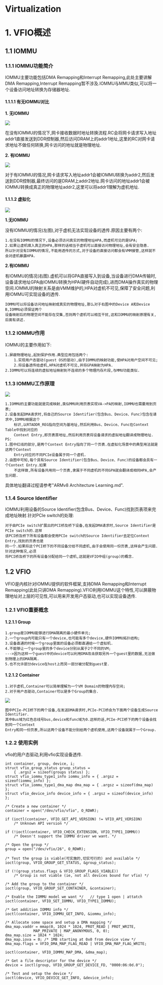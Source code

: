 # Virtualization

# 1. VFIO概述

## 1.1 IOMMU

### 1.1.1 IOMMU功能简介

IOMMU主要功能包括DMA Remapping和Interrupt Remapping,此处主要讲解DMA Remapping,Interrupt Remapping暂不涉及.IOMMU与MMU类似,可以将一个设备访问地址转换为存储器地址.

#### 1.1.1.1 有无IOMMU对比

**1. 无IOMMU**

![](images/non-iommu_dma_access.png)

在没有IOMMU的情况下,网卡接收数据时地址转换流程.RC会将网卡请求写入地址addr1直接发送到DDR控制器,然后访问DRAM上的addr1地址,这里的RC对网卡请求地址不做任何转换,网卡访问的地址就是物理地址.

**2. 有IOMMU**

![](images/with-iommu_dma_access.png)

对于有IOMMU的情况,网卡请求写入地址addr1会被IOMMU转换为addr2,然后发送到DDR控制器,最终访问的是DRAM上addr2地址.网卡访问的地址addr1会被IOMMU转换成真正的物理地址addr2,这里可以将addr1理解为虚机地址.

#### 1.1.1.2 虚拟化

![](images/io_virtualization_with-non_iommu_versus.png)

**1.无IOMMU**

没有IOMMU的情况(左图),对于虚机无法实现设备的透传.原因主要有两个:

	1.在没有IOMMU的情况下,设备必须访问真实的物理地址HPA,而虚机可见的是GPA;
	2.如果让虚机填入真正的HPA,那样的话相当于虚机可以直接访问物理地址,会有安全隐患.
	所以针对没有IOMMU的情况,不能用透传的方式,对于设备的直接访问都会有VMM接管,这样就不会对虚机暴露HPA.

**2.有IOMMU**

有IOMMU的情况(右图).虚机可以将GPA直接写入到设备,当设备进行DMA传输时,设备请求地址GPA由IOMMU转换为HPA(硬件自动完成),进而DMA操作真实的物理空间.IOMMU的映射关系是由VMM维护的,HPA对虚机不可见,保障了安全问题,利用IOMMU可实现设备的透传.

	IOMMU可以将设备访问地址映射成真实的物理地址,那么对于右图中的Device A和Device B,IOMMU必须保证两个
	设备映射后的物理空间不能存在交集,否则两个虚机可以相互干扰,这和IOMMU的映射原理有关,后面有讲述.

### 1.1.2 IOMMU作用

IOMMU的主要作用如下:

	1.屏蔽物理地址,起到保护作用.典型应用包括两个:
		1.实现用户态驱动(guest OS的驱动),由于IOMMU的映射功能,使HPA对用户空间不可见;
		2.将设备透传给虚机,HPA对虚机不可见,并将GPA映射为HPA.
	2.IOMMU可以将连续的虚拟地址映射到不连续的多个物理内存片段,与MMU功能类似.

### 1.1.3 IOMMU工作原理

![](images/iommu_operating_principle.png)

	1.IOMMU的主要功能就是完成映射,类似MMU利用页表实现VA->PA的映射,IOMMU也需要用到页表;
	2.设备发起DMA请求时,将自己的Source Identifier(包含Bus、Device、Func)包含在请求中,IOMMU根据这个
		标识,以RTADDR_REG指向空间为基地址,然后利用Bus、Device、Func在Context Table中找到对应的
		Context Entry,即页表首地址,然后利用页表将设备请求的虚拟地址翻译成物理地址.
	PS:
	1.图中红线的部分,是两个Context Entry指向了同一个页表.在虚拟化场景中的典型用法就是这两个Context
		Entry对应的不同PCIe设备属于同一个虚机.
	2.由图中可知,每个具有Source Identifier(包含Bus、Device、Func)的设备都会具有一个Context Entry.如果
		不这样做,所有设备共用同一个页表,隶属于不同虚机的不同GPA就会翻译成相同HPA,会产生问题.

具体地址翻译过程请参考"ARMv8 Architecture Learning.md".

### 1.1.4 Source Identifier

IOMMU利用设备的Source Identifier(包含Bus、Device、Func)找到页表项来完成地址映射.针对PCIe switch的处理:

	对于由PCIe switch扩展出的PCI桥及桥下设备,在发起DMA请求时,Source Identifier是PCIe switch的.这样
	该PCI桥及桥下所有设备都会使用PCIe switch的Source Identifier去定位Context Entry,找到的页表也是
	同一个.如果将这个PCI桥下的不同设备分给不同虚机,由于会使用同一份页表,这样会产生问题.针对这种情况,必须
	将PCI桥及桥下的所有设备分配给同一个虚机,这就是VFIO中组(group)的概念.

## 1.2 VFIO

VFIO是内核针对IOMMU提供的软件框架,支持DMA Remapping和Interrupt Remapping(此处只讲DMA Remapping).VFIO利用IOMMU这个特性,可以屏蔽物理地址对上层的可见性,可以用来开发用户态驱动,也可以实现设备透传.

### 1.2.1 VFIO重要概念

#### 1.2.1.1 Group

	1.group是IOMMU能够进行DMA隔离的最小硬件单元;
	2.一个group内可能只有一个device,也可能有多个device,硬件IOMMU拓扑结构;
	3.设备直通的时候一个group里面的设备必须都直通给一个虚拟机.
	4.不能够让一个group里的多个device分别从属于2个不同的VM;
	--->因为这样一个guest中的device可以利用DMA攻击获取另外一个guest里的数据,无法做到物理上的DMA隔离.
	5.也不允许部分device在host上而另一部分被分配到guest里.

#### 1.2.1.2 Container

	1.对于虚机,Container可以简单理解为一个VM Domain的物理内存空间;
	2.对于用户态驱动,Container可以是多个Group的集合.

![](images/vfio_group.png)

	图中PCIe-PCI桥下的两个设备,在发送DMA请求时,PCIe-PCI桥会为下面两个设备生成Source Identifier.
	其中Bus域为红色总线号bus,device和func域为0.这样的话,PCIe-PCI桥下的两个设备会找到同一个Context
	Entry和同一份页表,所以这两个设备不能分别给两个虚机使用,这两个设备就属于一个Group.

### 1.2.2 使用实例

vfio的用户态驱动,利用vfio实现设备透传.

	int container, group, device, i;
	struct vfio_group_status gruop_status = 
		{ .argsz = sizeof(groups status) };
	struct vfio_iommu_type1_info iommu_info = { .argsz = sizeof(iommu_info) };
	struct vfio_iommu_type1_dma_map dma_map = { .argsz = sizeof(dma_map) };
	struct vfio_device_info device_info = { .argsz = sizeof(device_info) };

	/* Create a new container */
	container = open("/dev/vfio/vfio", O_RDWR);

	if (ioctl(container, VFIO_GET_API_VERSION) != VFIO_API_VERSION)
		/* Unknown API version */

	if (!ioctl(container, VFIO_CHECK_EXTENSION, VFIO_TYPE1_IOMMU))
		/* Doesn't support the IOMMU driver we want. */

	/* Open the group */
	group = open("/dev/vfio/26", O_RDWR);

	/* Test the group is viable(可实施的,切实可行的) and available */
	ioctl(group, VFIO_GROUP_GET_STATUS, &group_status);

	if (!(group_status.flags & VFIO_GROUP_FLAGS_VIABLE))
		/* Group is not viable (ie, not all devices bound for vfio) */

	/* Add the group to the container */
	ioctl(group, VFIO_GROUP_SET_CONTAINER, &container);

	/* Enable the IOMMU model we want */   // type 1 open | attatch
	ioctl(container, VFIO_SET_IOMMU, VFIO_TYPE1_IOMMU);

	/* Get addition IOMMU info */
	ioctl(container, VFIO_IOMMU_GET_INFO, &iommu_info);

	/* Allocate some space and setup a DMA mapping */
	dma_map.vaddr = mmap(0, 1024 * 1024, PROT_READ | PROT_WRITE,
			     MAP_PRIVATE | MAP_ANONYMOUS, 0, 0);
	dma_map.size = 1024 * 1024;
	dma_map.iova = 0; /* 1MB starting at 0x0 from device view */
	dma_map.flags = VFIO_DMA_MAP_FLAG_READ | VFIO_DMA_MAP_FLAG_WRITE;

	ioctl(container, VFIO_IOMMU_MAP_DMA, &dma_map);

	/* Get a file descriptor for the device */
	device = ioctl(group, VFIO_GROUP_GET_DEVICE_FD, "0000:06:0d.0");

	/* Test and setup the device */
	ioctl(device, VFIO_DEVICE_GET_INFO, &device_info);

